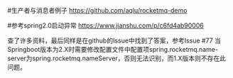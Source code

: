 
#生产者与消息者例子
https://github.com/aqlu/rocketmq-demo

#参考spring2.0启动异常
https://www.jianshu.com/p/c6fd4ab90006

查了许多资料，最后同样是在github的Issue中找到了答案，参考Issue #77
当Springboot版本为2.X时需要修改配置文件中配置项spring.rocketmq.name-server为spring.rocketmq.nameServer，否则无法识别，而1.X版本则不存在此问题。